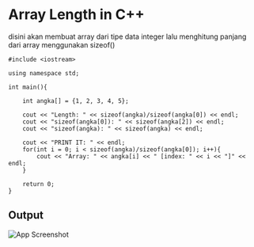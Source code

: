 # Array Length in C++

disini akan membuat array dari tipe data integer
lalu menghitung panjang dari array menggunakan sizeof()

    #include <iostream>

    using namespace std;

    int main(){

        int angka[] = {1, 2, 3, 4, 5};

        cout << "Length: " << sizeof(angka)/sizeof(angka[0]) << endl;
        cout << "sizeof(angka[0]): " << sizeof(angka[2]) << endl;
        cout << "sizeof(angka): " << sizeof(angka) << endl;

        cout << "PRINT IT: " << endl;
        for(int i = 0; i < sizeof(angka)/sizeof(angka[0]); i++){
            cout << "Array: " << angka[i] << " [index: " << i << "]" << endl;
        }

        return 0;
    }


## Output

![App Screenshot](https://raw.githubusercontent.com/haydar-hilmy/Array-Length-Cpp/main/Output.png)

